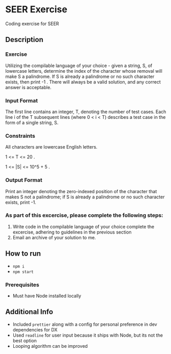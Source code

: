 # SEER Exercise

Coding exercise for SEER

## Description

### Exercise

Utilizing the compilable language of your choice - given a string, S, of lowercase letters, determine the index of the character whose removal will make S a palindrome. If S is already a palindrome or no such character exists, then print -1 . There will always be a valid solution, and any correct answer is acceptable.

### Input Format

The first line contains an integer, T, denoting the number of test cases.
Each line i of the T subsequent lines (where 0 < i < T)  describes a test case in the form of a single string, S.

### Constraints

All characters are lowercase English letters.

1 <= T <= 20 .

1 <= |S| <= 10^5 + 5 .

### Output Format

Print an integer denoting the zero-indexed position of the character that makes S not a palindrome; if S is already a palindrome or no such character exists, print -1.

### As part of this excercise, please complete the following steps:

1. Write code in the compilable language of your choice complete the excercise, adhering to guidelines in the previous section
2. Email an archive of your solution to me.

## How to run

- `npm i`
- `npm start`

### Prerequisites

- Must have Node installed locally

## Additional Info

- Included `prettier` along with a config for personal preference in dev dependencies for DX
- Used `readline` for user input because it ships with Node, but its not the best option
- Looping algorithm can be improved
